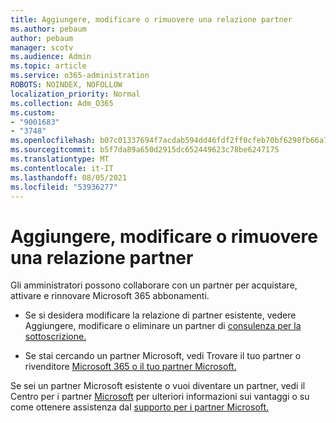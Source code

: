 ```yaml
---
title: Aggiungere, modificare o rimuovere una relazione partner
ms.author: pebaum
author: pebaum
manager: scotv
ms.audience: Admin
ms.topic: article
ms.service: o365-administration
ROBOTS: NOINDEX, NOFOLLOW
localization_priority: Normal
ms.collection: Adm_O365
ms.custom:
- "9001683"
- "3748"
ms.openlocfilehash: b07c01337694f7acdab594dd46fdf2ff0cfeb70bf6298fb66a7e6736f8a98e96
ms.sourcegitcommit: b5f7da89a650d2915dc652449623c78be6247175
ms.translationtype: MT
ms.contentlocale: it-IT
ms.lasthandoff: 08/05/2021
ms.locfileid: "53936277"
---
```

# <a name="add-change-or-remove-a-partner-relationship"></a>Aggiungere, modificare o rimuovere una relazione partner

Gli amministratori possono collaborare con un partner per acquistare, attivare e rinnovare Microsoft 365 abbonamenti. 

- Se si desidera modificare la relazione di partner esistente, vedere Aggiungere, modificare o eliminare un partner di [consulenza per la sottoscrizione.](https://docs.microsoft.com/microsoft-365/admin/misc/add-partner?view=o365-worldwide)

- Se stai cercando un partner Microsoft, vedi Trovare il tuo partner o rivenditore [Microsoft 365 o il tuo partner Microsoft.](https://docs.microsoft.com/microsoft-365/admin/manage/find-your-partner-or-reseller?view=o365-worldwide)

Se sei un partner Microsoft esistente o vuoi diventare un partner, vedi il Centro per i partner [Microsoft](https://support.microsoft.com/help/4499930/partner-center-overview) per ulteriori informazioni sui vantaggi o su come ottenere assistenza dal [supporto per i partner Microsoft.](https://aka.ms/partnersupport)
